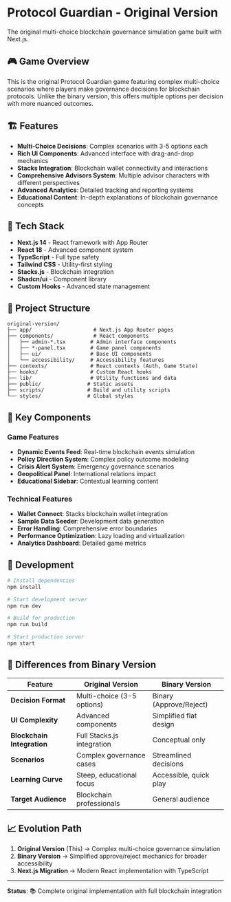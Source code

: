 # Protocol Guardian - Original Version

The original multi-choice blockchain governance simulation game built with Next.js.

## 🎮 Game Overview

This is the original Protocol Guardian game featuring complex multi-choice scenarios where players make governance decisions for blockchain protocols. Unlike the binary version, this offers multiple options per decision with more nuanced outcomes.

## 🏗️ Features

- **Multi-Choice Decisions**: Complex scenarios with 3-5 options each
- **Rich UI Components**: Advanced interface with drag-and-drop mechanics  
- **Stacks Integration**: Blockchain wallet connectivity and interactions
- **Comprehensive Advisors System**: Multiple advisor characters with different perspectives
- **Advanced Analytics**: Detailed tracking and reporting systems
- **Educational Content**: In-depth explanations of blockchain governance concepts

## 🚀 Tech Stack

- **Next.js 14** - React framework with App Router
- **React 18** - Advanced component system
- **TypeScript** - Full type safety
- **Tailwind CSS** - Utility-first styling
- **Stacks.js** - Blockchain integration
- **Shadcn/ui** - Component library
- **Custom Hooks** - Advanced state management

## 📁 Project Structure

```
original-version/
├── app/                    # Next.js App Router pages
├── components/             # React components
│   ├── admin-*.tsx        # Admin interface components  
│   ├── *-panel.tsx        # Game panel components
│   ├── ui/                # Base UI components
│   └── accessibility/     # Accessibility features
├── contexts/              # React contexts (Auth, Game State)
├── hooks/                 # Custom React hooks
├── lib/                   # Utility functions and data
├── public/               # Static assets
├── scripts/              # Build and utility scripts
└── styles/               # Global styles
```

## 🎯 Key Components

### Game Features
- **Dynamic Events Feed**: Real-time blockchain events simulation
- **Policy Direction System**: Complex policy outcome modeling  
- **Crisis Alert System**: Emergency governance scenarios
- **Geopolitical Panel**: International relations impact
- **Educational Sidebar**: Contextual learning content

### Technical Features  
- **Wallet Connect**: Stacks blockchain wallet integration
- **Sample Data Seeder**: Development data generation
- **Error Handling**: Comprehensive error boundaries
- **Performance Optimization**: Lazy loading and virtualization
- **Analytics Dashboard**: Detailed game metrics

## 🚀 Development

```bash
# Install dependencies
npm install

# Start development server  
npm run dev

# Build for production
npm run build

# Start production server
npm start
```

## 🔄 Differences from Binary Version

| Feature | Original Version | Binary Version |
|---------|-----------------|----------------|
| **Decision Format** | Multi-choice (3-5 options) | Binary (Approve/Reject) |
| **UI Complexity** | Advanced components | Simplified flat design |
| **Blockchain Integration** | Full Stacks.js integration | Conceptual only |
| **Scenarios** | Complex governance cases | Streamlined decisions |  
| **Learning Curve** | Steep, educational focus | Accessible, quick play |
| **Target Audience** | Blockchain professionals | General audience |

## 📈 Evolution Path

1. **Original Version** (This) → Complex multi-choice governance simulation
2. **Binary Version** → Simplified approve/reject mechanics for broader accessibility
3. **Next.js Migration** → Modern React implementation with TypeScript

---

**Status**: 📚 Complete original implementation with full blockchain integration